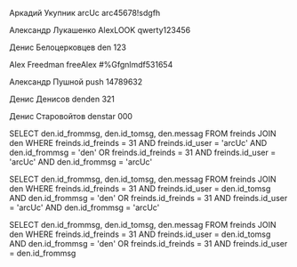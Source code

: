 Аркадий 
Укупник
arcUc
arc45678!sdgfh


Александр
Лукашенко
AlexLOOK
qwerty123456


Денис
Белоцерковцев
den
123


Alex
Freedman
freeAlex
#%Gfgnlmdf531654


Александр
Пушной
push
14789632


Денис
Денисов
denden
321


Денис
Старовойтов
denstar
000



SELECT den.id_frommsg, den.id_tomsg, den.messag
FROM freinds
JOIN den
WHERE freinds.id_freinds = 31 AND freinds.id_user = 'arcUc' AND den.id_frommsg = 'den' 
OR freinds.id_freinds = 31 AND freinds.id_user = 'arcUc' AND den.id_frommsg = 'arcUc'



SELECT den.id_frommsg, den.id_tomsg, den.messag
FROM freinds
JOIN den
WHERE freinds.id_freinds = 31 AND freinds.id_user = den.id_tomsg AND den.id_frommsg = 'den' 
OR freinds.id_freinds = 31 AND freinds.id_user = 'arcUc' AND den.id_frommsg = 'arcUc'



SELECT den.id_frommsg, den.id_tomsg, den.messag
FROM freinds
JOIN den
WHERE freinds.id_freinds = 31 AND freinds.id_user = den.id_tomsg AND den.id_frommsg = 'den' 
OR freinds.id_freinds = 31 AND freinds.id_user = den.id_frommsg